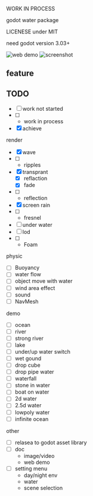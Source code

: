 WORK IN PROCESS

godot water package  

LICENESE under MIT

need godot version 3.03+

![web demo]()
![screenshot]()

## feature



## TODO
- [ ] work not started
- [ ] * work in process
- [x] achieve

render
- [x] wave
- [ ] * ripples
- [x] transprant 
    - [x] reflaction
    - [x] fade
- [ ] * reflection
- [x] screen rain
- [ ] * fresnel
- [ ] under water
- [ ] lod
- [ ] * Foam


physic
- [ ] Buoyancy 
- [ ] water flow
- [ ] object move with water
- [ ] wind area effect
- [ ] sound
- [ ] NavMesh

demo
- [ ] ocean
- [ ] river
- [ ] strong river
- [ ] lake
- [ ] under/up water switch
- [ ] wet gound
- [ ] drop cube
- [ ] drop pipe water
- [ ] waterfall
- [ ] stone in water
- [ ] boat on water
- [ ] 2d water
- [ ] 2.5d water
- [ ] lowpoly water
- [ ] infinite ocean

other
- [ ] relasea to godot asset library
- [ ] doc
    - image/video 
    - web demo
- [ ] setting menu 
    - day/night env
    - water
    - scene selection
